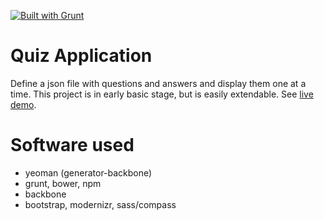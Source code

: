 [![Built with Grunt](https://cdn.gruntjs.com/builtwith.png)](http://gruntjs.com/)

Quiz Application
================

Define a json file with questions and answers and display them one at a time.
This project is in early basic stage, but is easily extendable. See [live demo](http://tkoomzaaskz.github.io/quizapp).

Software used
=============

 * yeoman (generator-backbone)
 * grunt, bower, npm
 * backbone
 * bootstrap, modernizr, sass/compass
